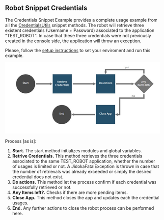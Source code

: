 
## Robot Snippet Credentials


The Credentials Snippet Example provides a complete usage example from all the
[CredentialsUtils](https://github.com/appianps/ps-plugin-appianrpa-Snippets/tree/master/snippets-libraries/snippet-credentials) snippet methods. The robot will retrieve three existent
credentials (Username + Password) associated to the application "TEST_ROBOT".
In case that these three credentials were not previously created in the
console side, the application will throw an exception.

Please, follow the [setup instructions](https://docs.appian.com/suite/help/20.1/rpa/develop/deploying-code.html) to set your enviroment and run this example.

![AppianRPA](img/workflow.jpg)

Process [as is]:

1. **Start.** The start method initializes modules and global variables.
2. **Retrive Credentials.**  This method retrieves the three credentials associated to the same TEST_ROBOT application, whether the number of usages is limited or not. A JidokaFatalException is thrown in case that the number of retrievals was already exceeded or simply the desired credential does not exist.
3. **Do actions.** This method let the process confirm if each credential was successfully retrieved or not.
4. **Any Items left?.** Checks if there are more pending items.
5. **Close App.** This method closes the app and updates each the credential usages.
6. **End.** Any further actions to close the robot process can be performed here.
